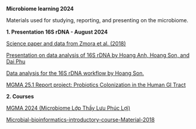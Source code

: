 **Microbiome learning 2024**

Materials used for studying, reporting, and presenting on the microbiome.

**1. Presentation 16S rDNA - August 2024**

[Science paper and data from Zmora et al. (2018)](https://github.com/anhvobio/microbiome/tree/main/presentation_20240811)

[Presentation on data analysis of 16S rDNA by Hoang Anh, Hoang Son, and Dai Phu](https://github.com/anhvobio/microbiome/blob/main/presentation_20240811/Data%20Analysis%20for%2016S%20rDNA.pdf)

[Data analysis for the 16S rDNA workflow by Hoang Son.](https://github.com/anhvobio/microbiome/blob/main/Murine_%26_human_gut_mucosal_microbiome.ipynb)

[MGMA 25.1 Report project: Probiotics Colonization in the Human GI Tract](https://www.youtube.com/watch?v=M8lgJujrHKk&list=PLXtgXP89Tyn-cldf3rwqsCh5nR031OD-s&index=118)

**2. Courses**

[MGMA 2024 (Microbiome Lớp Thầy Lưu Phúc Lợi)](https://github.com/UeenHuynh/MGMA_2024)

[Microbial-bioinformatics-introductory-course-Material-2018](https://mibwurrepo.github.io/Microbial-bioinformatics-introductory-course-Material-2018/)
